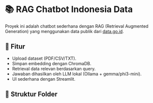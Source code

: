 # 📚 RAG Chatbot Indonesia Data

Proyek ini adalah chatbot sederhana dengan RAG (Retrieval Augmented Generation) 
yang menggunakan data publik dari [data.go.id](https://data.go.id).

## 🚀 Fitur
- Upload dataset (PDF/CSV/TXT).
- Simpan embedding dengan ChromaDB.
- Retrieval data relevan berdasarkan query.
- Jawaban dihasilkan oleh LLM lokal (Ollama + gemma/phi3-mini).
- UI sederhana dengan Streamlit.

## 📂 Struktur Folder
